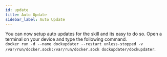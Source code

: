 ```yaml
---
id: update
title: Auto Update
sidebar_label: Auto Update
---
```


You can now setup auto updates for the skill and its easy to do so. Open a terminal on your device and type the following command.  
``` docker run -d --name dockupdater --restart unless-stopped -v /var/run/docker.sock:/var/run/docker.sock dockupdater/dockupdater ```.

